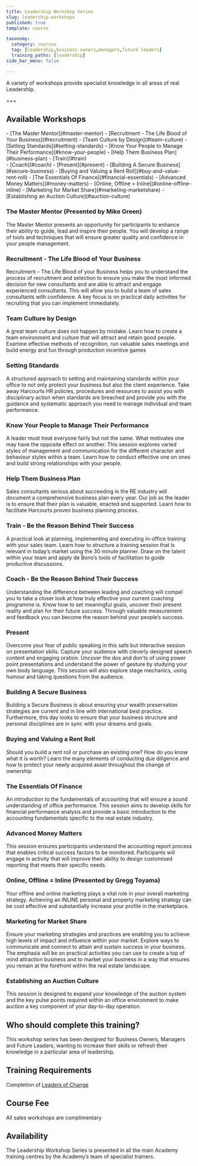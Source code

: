 ```yaml
---
title: Leadership Workshop Series
slug: leadership-workshops
published: true
template: course

taxonomy:
  category: courses
  tag: [leadership,business owners,managers,future leaders]
  training_paths: [leadership]
side_bar_menu: false

---
```


A variety of workshops provide specialist knowledge in all areas of real Leadership.

===

## Available Workshops
<div class="toc g-grid">
  <div class="g-block size-1-2 pure-u-1-2" markdown="1">
- [The Master Mentor](#master-mentor)
- [Recruitment - The Life Blood of Your Business](#recruitment)
- [Team Culture by Design](#team-culture)
- [Setting Standards](#setting-standards)
- [Know Your People to Manage Their Performance](#know-your-people)
- [Help Them Business Plan](#business-plan)
- [Train](#train)
  </div>
  <div class="g-block size-1-2 pure-u-1-2" markdown="1">
- [Coach](#coach)
- [Present](#present)
- [Building A Secure Business](#secure-business)
- [Buying and Valuing a Rent Roll](#buy-and-value-rent-roll)
- [The Essentials Of Finance](#financial-essentials)
- [Advanced Money Matters](#money-matters)
- [Online, Offline = Inline](#online-offline-inline)
- [Marketing for Market Share](#marketing-marketshare)
- [Establishing an Auction Culture](#auction-culture)
  </div>
</div>


### The Master Mentor (Presented by Mike Green)<a id="master-mentor"></a>
The Master Mentor presents an opportunity for participants to enhance their ability to guide, lead and inspire their people. You will develop a range of tools and techniques that will ensure greater quality and confidence in your people management.

### Recruitment - The Life Blood of Your Business <a id="recruitment"></a>
Recruitment – The Life Blood of your Business helps you to understand the process of recruitment and selection to ensure you make the most informed decision for new consultants and are able to attract and engage experienced consultants. This will allow you to build a team of sales consultants with confidence. A key focus is on practical daily activities for recruiting that you can implement immediately.

### Team Culture by Design <a id="team-culture"></a>
A great team culture does not happen by mistake. Learn how to create a team environment and culture that will attract and retain good people. Examine effective methods of recognition, run valuable sales meetings and build energy and fun through production incentive games

### Setting Standards <a id="setting-standards"></a>
A structured approach to setting and maintaining standards within your office to not only protect your business but also the client experience.  Take away Harcourts HR policies, procedures and resources to assist you with disciplinary action when standards are breached and provide you with the guidance and systematic approach you need to manage individual and team performance.

### Know Your People to Manage Their Performance <a id="know-your-people"></a>
A leader must treat everyone fairly but not the same. What motivates one may have the opposite effect on another. This session explores varied styles of management and communication for the different character and behaviour styles within a team. Learn how to conduct effective one on ones and build strong relationships with your people.

### Help Them Business Plan <a id="business-plan"></a>
Sales consultants serious about succeeding in the RE industry will document a comprehensive business plan every year. Our job as the leader is to ensure that their plan is valuable, enacted and supported. Learn how to facilitate Harcourts proven business planning process.

### Train - Be the Reason Behind Their Success <a id="train"></a>
A practical look at planning, implementing and executing in-office training with your sales team. Learn how to structure a training session that is relevant in today’s market using the 30 minute planner. Draw on the talent within your team and apply de Bono’s tools of facilitation to guide productive discussions.

### Coach - Be the Reason Behind Their Success <a id="coach"></a>
Understanding the difference between leading and coaching will compel you to take a closer look at how truly effective your current coaching programme is.  Know how to set meaningful goals, uncover their present reality and plan for their future success.  Through valuable measurement and feedback you can become the reason behind your people’s success.

### Present <a id="present"></a>
Overcome your fear of public speaking in this safe but interactive session on presentation skills. Capture your audience with cleverly designed speech content and engaging oration. Uncover the dos and don’ts of using power point presentations and understand the power of gesture by studying your own body language. This session will also explore stage mechanics, using humour and taking questions from the audience. 

### Building A Secure Business <a id="secure-business"></a>
Building a Secure Business is about ensuring your wealth preservation strategies are current and in line with international best practice. Furthermore, this day looks to ensure that your business structure and personal disciplines are in sync with your dreams and goals.

### Buying and Valuing a Rent Roll <a id="buy-and-value-rent-roll"></a>
Should you build a rent roll or purchase an existing one? How do you know what it is worth? Learn the many elements of conducting due diligence and how to protect your newly acquired asset throughout the change of ownership

### The Essentials Of Finance <a id="financial-essentials"></a>
An introduction to the fundamentals of accounting that will ensure a sound understanding of office performance. This session aims to develop skills for financial performance analysis and provide a basic introduction to the accounting fundamentals specific to the real estate industry.

### Advanced Money Matters <a id="money-matters"></a>
This session ensures participants understand the accounting report process that enables critical success factors to be monitored. Participants will engage in activity that will improve their ability to design customised reporting that meets their specific needs.

### Online, Offline = Inline (Presented by Gregg Toyama) <a id="online-offline-inline"></a>
Your offline and online marketing plays a vital role in your overall marketing strategy. Achieving an INLINE personal and property marketing strategy can be cost effective and substantially increase your profile in the marketplace.

### Marketing for Market Share <a id="marketing-marketshare"></a>
Ensure your marketing strategies and practices are enabling you to achieve high levels of impact and influence within your market. Explore ways to communicate and connect to attain and sustain success in your business.  The emphasis will be on practical activities you can use to create a top of mind attraction business and to market your business in a way that ensures you remain at the forefront within the real estate landscape.

### Establishing an Auction Culture <a id="auction-culture"></a>
This session is designed to expand your knowledge of the auction system and the key pulse points required within an office environment to make auction a key component of your day-to-day operation.

## Who should complete this training?
This workshop series has been designed for Business Owners, Managers and Future Leaders, wanting to increase their skills or refresh their knowledge in a particular area of leadership.

## Training Requirements
Completion of [Leaders of Change](/courses/leadership/leaders-of-change)

## Course Fee
All sales workshops are complimentary

## Availability
The Leadership Workshop Series is presented in all the main Academy training centres by the Academy’s team of specialist trainers.
